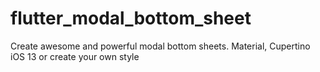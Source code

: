 # flutter_modal_bottom_sheet
Create awesome and powerful modal bottom sheets. Material, Cupertino iOS 13 or create your own style
